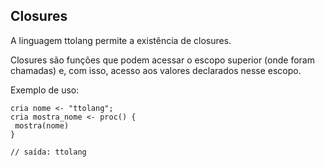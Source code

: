 ## Closures

A linguagem ttolang permite a existência de closures. 

Closures são funções que podem acessar o escopo superior (onde foram chamadas) e, com isso, acesso aos valores declarados nesse escopo. 

Exemplo de uso:
 ```
cria nome <- "ttolang";
cria mostra_nome <- proc() {
  mostra(nome)
}

// saída: ttolang
```